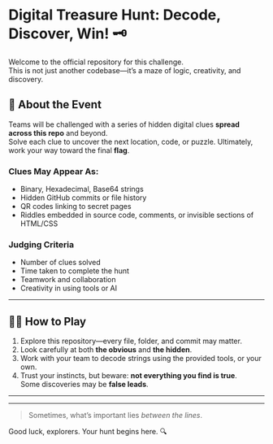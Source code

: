 # Digital Treasure Hunt: Decode, Discover, Win! 🗝️

Welcome to the official repository for this challenge.  
This is not just another codebase—it’s a maze of logic, creativity, and discovery.  

## 📖 About the Event
Teams will be challenged with a series of hidden digital clues **spread across this repo** and beyond.   
Solve each clue to uncover the next location, code, or puzzle. Ultimately, work your way toward the final **flag**.  

### Clues May Appear As:
- Binary, Hexadecimal, Base64 strings  
- Hidden GitHub commits or file history  
- QR codes linking to secret pages  
- Riddles embedded in source code, comments, or invisible sections of HTML/CSS  

### Judging Criteria
- Number of clues solved  
- Time taken to complete the hunt  
- Teamwork and collaboration  
- Creativity in using tools or AI  

---

## 🕵️‍♂️ How to Play
1. Explore this repository—every file, folder, and commit may matter.  
2. Look carefully at both **the obvious** and **the hidden**.  
3. Work with your team to decode strings using the provided tools, or your own.  
4. Trust your instincts, but beware: **not everything you find is true**.  
   Some discoveries may be **false leads**. 

---
<!-- Hidden Clue: 01100101 01100011 01101000 01101111 -->
---

> Sometimes, what’s important lies *between the lines*.

Good luck, explorers. Your hunt begins here. 🔍
